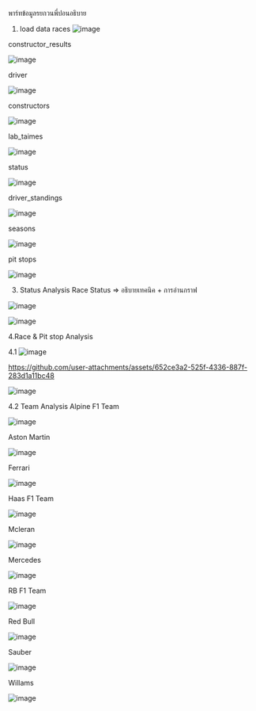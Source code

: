 พาร์ทข้อมูลรยกวนพี่ปอนอธิบาย
1. load data
races
![image](https://github.com/user-attachments/assets/54b01f35-f53a-4665-9392-90764142bf46)

constructor_results

![image](https://github.com/user-attachments/assets/3e30ead0-1bb4-424b-85d9-7225e68ec601)

driver

![image](https://github.com/user-attachments/assets/3ef7221e-e53c-4d48-84dd-0a2110ebbd98)

constructors

![image](https://github.com/user-attachments/assets/405889a4-728f-485d-ac37-95e9e1774409)

lab_taimes

![image](https://github.com/user-attachments/assets/f9e3febe-70b0-405c-b781-1a63959f02aa)

status

![image](https://github.com/user-attachments/assets/baebf436-255e-4e8a-943e-134f87baa529)

driver_standings

![image](https://github.com/user-attachments/assets/449c9a66-ef84-4435-9829-ec550ae6c553)

seasons

![image](https://github.com/user-attachments/assets/2f1c7df0-a76b-4394-95f5-a2192a4952c2)

pit stops

![image](https://github.com/user-attachments/assets/869f7665-1da0-4326-bae6-12c7c376047b)

3. Status Analysis
Race Status => อธิบายเทคนิค + การอ่านกราฟ

![image](https://github.com/user-attachments/assets/27a5a589-08a3-42e0-b3b6-9eeda2965c89)

![image](https://github.com/user-attachments/assets/5c695d9d-8c91-41e7-a2e7-4857ce78af65)

4.Race & Pit stop Analysis

4.1
![image](https://github.com/user-attachments/assets/d5e93951-2d89-4fe8-a768-6862ded84dd1)

https://github.com/user-attachments/assets/652ce3a2-525f-4336-887f-283d1a11bc48


![image](https://github.com/user-attachments/assets/f05bb58a-e3ae-4066-8036-421182407c5d)

4.2 Team Analysis
Alpine F1 Team

![image](https://github.com/user-attachments/assets/b9b6150d-e35c-423e-a16f-8f3392212077)

Aston Martin

![image](https://github.com/user-attachments/assets/d14fd037-47e9-4899-bbba-9919c1e8f46f)

Ferrari

![image](https://github.com/user-attachments/assets/099dfa14-bd8a-4e67-9cb2-2b711cfe5aea)

Haas F1 Team

![image](https://github.com/user-attachments/assets/92c93a0f-cb34-4fd6-ab0e-11dec1c42664)

Mcleran

![image](https://github.com/user-attachments/assets/915c2678-9660-4ffa-87db-8a7eed3875f5)

Mercedes

![image](https://github.com/user-attachments/assets/df3f70ac-7dcb-431e-bd36-bfd5499dcd38)

RB F1 Team

![image](https://github.com/user-attachments/assets/1bd4199f-8b87-46e3-a3fa-20bd80a52b71)

Red Bull

![image](https://github.com/user-attachments/assets/a24a4c21-cf15-4472-86fe-51a260c5152a)

Sauber

![image](https://github.com/user-attachments/assets/33efc708-607c-4525-9553-ec131808487a)

Willams

![image](https://github.com/user-attachments/assets/72d1d4fb-0299-4c7e-939b-4a3bf7b1a2f6)






